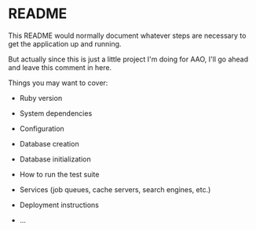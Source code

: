 # README

This README would normally document whatever steps are necessary to get the
application up and running.

But actually since this is just a little project I'm doing for AAO, I'll
go ahead and leave this comment in here.

Things you may want to cover:

* Ruby version

* System dependencies

* Configuration

* Database creation

* Database initialization

* How to run the test suite

* Services (job queues, cache servers, search engines, etc.)

* Deployment instructions

* ...
